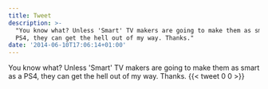 ```yaml
---
title: Tweet
description: >-
  "You know what? Unless 'Smart' TV makers are going to make them as smart as a
  PS4, they can get the hell out of my way. Thanks."
date: '2014-06-10T17:06:14+01:00'
---
```

You know what? Unless 'Smart' TV makers are going to make them as smart as a PS4, they can get the hell out of my way. Thanks.
      {{< tweet 0 0 >}}
    
